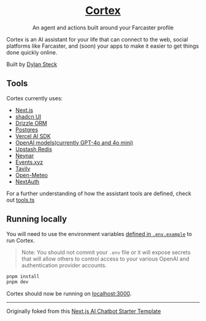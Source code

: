 <a href="https://withcortex.com">
  <h1 align="center">Cortex</h1>
</a>

<p align="center">
  An agent and actions built around your Farcaster profile
</p>

Cortex is an AI assistant for your life that can connect to the web, social platforms like Farcaster, and (soon) your apps to make it easier to get things done quickly online.

Built by [Dylan Steck](https://dylansteck.com)

## Tools
Cortex currently uses:
- [Next.js](https://nextjs.org)
- [shadcn UI](https://ui.shadcn.com)
- [Drizzle ORM](https://orm.drizzle.team)
- [Postgres](https://www.postgresql.org)
- [Vercel AI SDK](https://sdk.vercel.ai)
- [OpenAI models(currently GPT-4o and 4o mini)](https://platform.openai.com/docs/concepts)
- [Upstash Redis](https://upstash.com)
- [Neynar](https://neynar.com)
- [Events.xyz](https://events.xyz)
- [Tavily](https://tavily.com)
- [Open-Meteo](https://open-meteo.com)
- [NextAuth](https://next-auth.js.org)

For a further understanding of how the assistant tools are defined, check out [tools.ts](/lib/tools.ts)

## Running locally

You will need to use the environment variables [defined in `.env.example`](.env.example) to run Cortex.

> Note: You should not commit your `.env` file or it will expose secrets that will allow others to control access to your various OpenAI and authentication provider accounts.

```bash
pnpm install
pnpm dev
```

Cortex should now be running on [localhost:3000](http://localhost:3000/).


---
<p>Originally foked from this <a href="https://github.com/vercel/ai-chatbot">Next.js AI Chatbot Starter Template</a></p>